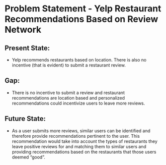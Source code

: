 # Problem Statement - Yelp Restaurant Recommendations Based on Review Network

## Present State:
- Yelp recommends restaurants based on location. There is also no incentive (that is evident) to submit a restaurant review.

## Gap:
- There is no incentive to submit a review and restaurant recommendations are location based and personalized recommendations could incentivize users to leave more reviews.

## Future State:
- As a user submits more reviews, similar users can be identified and therefore provide recommendations pertinent to the user. This recommendation would take into account the types of restaurants they leave positive reviews for and matching them to similar users and providing recommendations based on the restaurants that those users deemed “good”.
